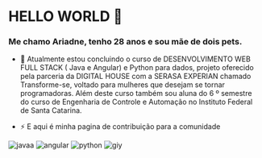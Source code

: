 # HELLO WORLD 👋

### Me chamo Ariadne, tenho 28 anos e sou mãe de dois pets. 

- 🌱 Atualmente estou concluindo o curso de DESENVOLVIMENTO WEB FULL STACK ( Java e Angular) e Python para dados, projeto oferecido pela parceria da DIGITAL HOUSE com a SERASA EXPERIAN  chamado Transforme-se, voltado para mulheres que desejam se tornar programadoras. Além deste curso também sou aluna do 6 º semestre do curso de Engenharia de Controle e Automação no Instituto Federal de Santa Catarina.

- ⚡ E aqui é minha pagina de contribuição para a comunidade 

![javaa](https://user-images.githubusercontent.com/102121435/173253549-108f40c3-2e6d-4d50-bd3f-2771c13fc516.png)
![angular](https://user-images.githubusercontent.com/102121435/173253589-3d75eeaf-32a0-4794-ac30-449df2a2fb1a.png)
![python](https://user-images.githubusercontent.com/102121435/173253617-b45f79a5-3e4d-4d6d-9d91-a98e82e1f5ae.png)
![giy](https://user-images.githubusercontent.com/102121435/173253658-6bbda95b-353d-46df-a18a-72b821ae0a0b.jpg)




